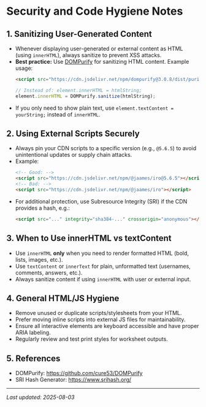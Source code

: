# Security and Code Hygiene Notes

## 1. Sanitizing User-Generated Content
- Whenever displaying user-generated or external content as HTML (using `innerHTML`), always sanitize to prevent XSS attacks.
- **Best practice:** Use [DOMPurify](https://github.com/cure53/DOMPurify) for sanitizing HTML content. Example usage:
  ```html
  <script src="https://cdn.jsdelivr.net/npm/dompurify@3.0.8/dist/purify.min.js"></script>
  ```
  ```js
  // Instead of: element.innerHTML = htmlString;
  element.innerHTML = DOMPurify.sanitize(htmlString);
  ```
- If you only need to show plain text, use `element.textContent = yourString;` instead of `innerHTML`.

## 2. Using External Scripts Securely
- Always pin your CDN scripts to a specific version (e.g., `@5.6.5`) to avoid unintentional updates or supply chain attacks.
- Example:
  ```html
  <!-- Good: -->
  <script src="https://cdn.jsdelivr.net/npm/@jaames/iro@5.6.5"></script>
  <!-- Bad: -->
  <script src="https://cdn.jsdelivr.net/npm/@jaames/iro"></script>
  ```
- For additional protection, use Subresource Integrity (SRI) if the CDN provides a hash, e.g.:
  ```html
  <script src="..." integrity="sha384-..." crossorigin="anonymous"></script>
  ```

## 3. When to Use innerHTML vs textContent
- Use `innerHTML` **only** when you need to render formatted HTML (bold, lists, images, etc.).
- Use `textContent` or `innerText` for plain, unformatted text (usernames, comments, answers, etc.).
- Always sanitize content if using `innerHTML` with user or external input.

## 4. General HTML/JS Hygiene
- Remove unused or duplicate scripts/stylesheets from your HTML.
- Prefer moving inline scripts into external JS files for maintainability.
- Ensure all interactive elements are keyboard accessible and have proper ARIA labeling.
- Regularly review and test print styles for worksheet outputs.

## 5. References
- DOMPurify: https://github.com/cure53/DOMPurify
- SRI Hash Generator: https://www.srihash.org/

---
_Last updated: 2025-08-03_